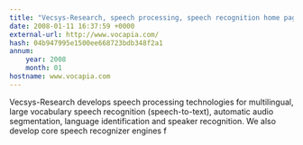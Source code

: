 ```yaml
---
title: "Vecsys-Research, speech processing, speech recognition home page"
date: 2008-01-11 16:37:59 +0000
external-url: http://www.vocapia.com/
hash: 04b947995e1500ee668723bdb348f2a1
annum:
    year: 2008
    month: 01
hostname: www.vocapia.com
---
```


Vecsys-Research develops speech processing technologies for multilingual, large vocabulary speech recognition (speech-to-text), automatic audio segmentation, language identification and speaker recognition. We also develop core speech recognizer engines f
